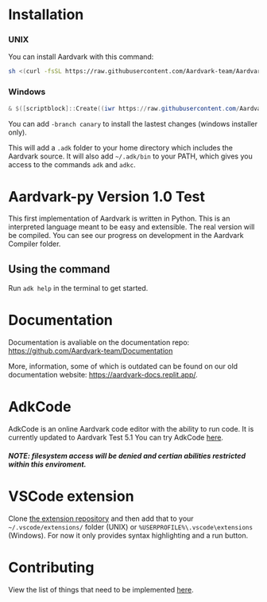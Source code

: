 # Installation
### UNIX
You can install Aardvark with this command:
```sh
sh <(curl -fsSL https://raw.githubusercontent.com/Aardvark-team/Aardvark/main/install.sh)
```

### Windows
```powershell
& $([scriptblock]::Create((iwr https://raw.githubusercontent.com/Aardvark-team/Aardvark/main/install.ps1)))
```
You can add `-branch canary` to install the lastest changes (windows installer only).

This will add a `.adk` folder to your home directory which includes the Aardvark source.
It will also add `~/.adk/bin` to your PATH, which gives you access to the commands `adk` and `adkc`.

# Aardvark-py Version 1.0 Test
This first implementation of Aardvark is written in Python. 
This is an interpreted language meant to be easy and extensible.
The real version will be compiled. You can see our progress on development in the Aardvark Compiler folder.

## Using the command
Run `adk help` in the terminal to get started.

# Documentation
Documentation is avaliable on the documentation repo: https://github.com/Aardvark-team/Documentation

More, information, some of which is outdated can be found on our old documentation website: https://aardvark-docs.replit.app/.

# AdkCode
AdkCode is an online Aardvark code editor with the ability to run code. It is currently updated to Aardvark  Test 5.1
You can try AdkCode [here](https://adkcode.replit.app/).

##### NOTE: filesystem access will be denied and certian abilities restricted within this enviroment.

# VSCode extension
Clone [the extension repository](https://github.com/Aardvark-team/Aardvark-vscode-extension) and then add that to your `~/.vscode/extensions/` folder (UNIX) or `%USERPROFILE%\.vscode\extensions` (Windows).
For now it only provides syntax highlighting and a run button.

# Contributing 
View the list of things that need to be implemented [here](https://github.com/orgs/Aardvark-team/projects/3).

